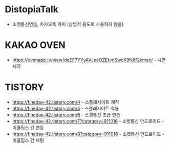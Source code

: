 # DistopiaTalk
- 소켓통신연습, 카카오톡 카피 (상업적 용도로 사용하지 않음)

# KAKAO OVEN
- https://ovenapp.io/view/deEF7YYyAVJeeOZEtvnSwcX9N6f2kmso/ - 시안제작

# TISTORY
- https://fineday-42.tistory.com/4 - 스플래시아트 제작
- https://fineday-42.tistory.com/5 - 스플래시아트 적용
- https://fineday-42.tistory.com/6 - 소켓통신 초급 연습
- https://fineday-42.tistory.com/7?category=911016 - 소켓통신 안드로이드 - 이클립스 간 연동
- https://fineday-42.tistory.com/8?category=911016 - 소켓통신 안드로이드 - 이클립스 간 채팅

